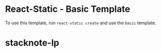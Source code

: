 # React-Static - Basic Template

To use this template, run `react-static create` and use the `basic` template.
# stacknote-lp
